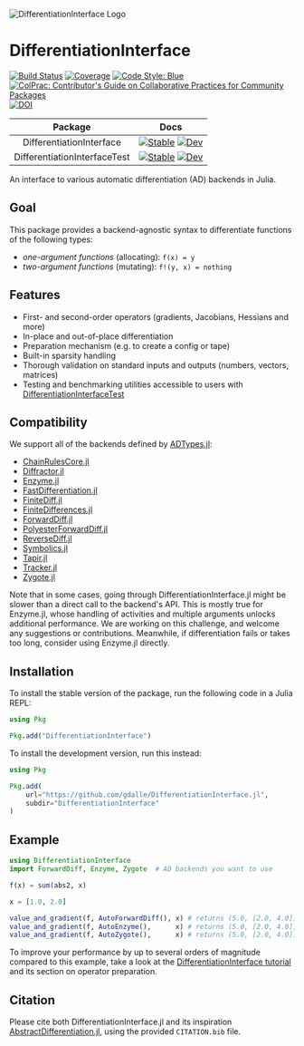 ![DifferentiationInterface Logo](https://raw.githubusercontent.com/gdalle/DifferentiationInterface.jl/main/DifferentiationInterface/docs/src/assets/logo.svg)

# DifferentiationInterface

[![Build Status](https://github.com/gdalle/DifferentiationInterface.jl/actions/workflows/Test.yml/badge.svg?branch=main)](https://github.com/gdalle/DifferentiationInterface.jl/actions/workflows/Test.yml?query=branch%3Amain)
[![Coverage](https://codecov.io/gh/gdalle/DifferentiationInterface.jl/branch/main/graph/badge.svg?flag=DI)](https://app.codecov.io/gh/gdalle/DifferentiationInterface.jl)
[![Code Style: Blue](https://img.shields.io/badge/code%20style-blue-4495d1.svg)](https://github.com/invenia/BlueStyle)
[![ColPrac: Contributor's Guide on Collaborative Practices for Community Packages](https://img.shields.io/badge/ColPrac-Contributor's%20Guide-blueviolet)](https://github.com/SciML/ColPrac)
[![DOI](https://zenodo.org/badge/740973714.svg)](https://zenodo.org/doi/10.5281/zenodo.11092033)

|           Package            |                                                                                                                                                    Docs                                                                                                                                                    |
| :--------------------------: | :--------------------------------------------------------------------------------------------------------------------------------------------------------------------------------------------------------------------------------------------------------------------------------------------------------: |
|   DifferentiationInterface   |   [![Stable](https://img.shields.io/badge/docs-stable-blue.svg)](https://gdalle.github.io/DifferentiationInterface.jl/DifferentiationInterface/stable/)     [![Dev](https://img.shields.io/badge/docs-dev-blue.svg)](https://gdalle.github.io/DifferentiationInterface.jl/DifferentiationInterface/dev/)   |
| DifferentiationInterfaceTest | [![Stable](https://img.shields.io/badge/docs-stable-blue.svg)](https://gdalle.github.io/DifferentiationInterface.jl/DifferentiationInterfaceTest/stable/) [![Dev](https://img.shields.io/badge/docs-dev-blue.svg)](https://gdalle.github.io/DifferentiationInterface.jl/DifferentiationInterfaceTest/dev/) |

An interface to various automatic differentiation (AD) backends in Julia.

## Goal

This package provides a backend-agnostic syntax to differentiate functions of the following types:

- _one-argument functions_ (allocating): `f(x) = y`
- _two-argument functions_ (mutating): `f!(y, x) = nothing`

## Features

- First- and second-order operators (gradients, Jacobians, Hessians and more)
- In-place and out-of-place differentiation
- Preparation mechanism (e.g. to create a config or tape)
- Built-in sparsity handling
- Thorough validation on standard inputs and outputs (numbers, vectors, matrices)
- Testing and benchmarking utilities accessible to users with [DifferentiationInterfaceTest](https://github.com/gdalle/DifferentiationInterface.jl/tree/main/DifferentiationInterfaceTest)

## Compatibility

We support all of the backends defined by [ADTypes.jl](https://github.com/SciML/ADTypes.jl):

- [ChainRulesCore.jl](https://github.com/JuliaDiff/ChainRulesCore.jl)
- [Diffractor.jl](https://github.com/JuliaDiff/Diffractor.jl)
- [Enzyme.jl](https://github.com/EnzymeAD/Enzyme.jl)
- [FastDifferentiation.jl](https://github.com/brianguenter/FastDifferentiation.jl)
- [FiniteDiff.jl](https://github.com/JuliaDiff/FiniteDiff.jl)
- [FiniteDifferences.jl](https://github.com/JuliaDiff/FiniteDifferences.jl)
- [ForwardDiff.jl](https://github.com/JuliaDiff/ForwardDiff.jl)
- [PolyesterForwardDiff.jl](https://github.com/JuliaDiff/PolyesterForwardDiff.jl)
- [ReverseDiff.jl](https://github.com/JuliaDiff/ReverseDiff.jl)
- [Symbolics.jl](https://github.com/JuliaSymbolics/Symbolics.jl)
- [Tapir.jl](https://github.com/withbayes/Tapir.jl)
- [Tracker.jl](https://github.com/FluxML/Tracker.jl)
- [Zygote.jl](https://github.com/FluxML/Zygote.jl)

Note that in some cases, going through DifferentiationInterface.jl might be slower than a direct call to the backend's API.
This is mostly true for Enzyme.jl, whose handling of activities and multiple arguments unlocks additional performance.
We are working on this challenge, and welcome any suggestions or contributions.
Meanwhile, if differentiation fails or takes too long, consider using Enzyme.jl directly.

## Installation

To install the stable version of the package, run the following code in a Julia REPL:

```julia
using Pkg

Pkg.add("DifferentiationInterface")
```

To install the development version, run this instead:

```julia
using Pkg

Pkg.add(
    url="https://github.com/gdalle/DifferentiationInterface.jl",
    subdir="DifferentiationInterface"
)
```

## Example

```julia
using DifferentiationInterface
import ForwardDiff, Enzyme, Zygote  # AD backends you want to use 

f(x) = sum(abs2, x)

x = [1.0, 2.0]

value_and_gradient(f, AutoForwardDiff(), x) # returns (5.0, [2.0, 4.0]) with ForwardDiff.jl
value_and_gradient(f, AutoEnzyme(),      x) # returns (5.0, [2.0, 4.0]) with Enzyme.jl
value_and_gradient(f, AutoZygote(),      x) # returns (5.0, [2.0, 4.0]) with Zygote.jl
```

To improve your performance by up to several orders of magnitude compared to this example, take a look at the [DifferentiationInterface tutorial](https://gdalle.github.io/DifferentiationInterface.jl/DifferentiationInterface/stable/tutorial1/) and its section on operator preparation.

## Citation

Please cite both DifferentiationInterface.jl and its inspiration [AbstractDifferentiation.jl](https://github.com/JuliaDiff/AbstractDifferentiation.jl), using the provided `CITATION.bib` file.
